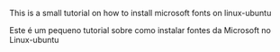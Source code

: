 This is a small tutorial on how to install microsoft fonts on linux-ubuntu

Este é um pequeno tutorial sobre como instalar fontes da Microsoft no Linux-ubuntu
